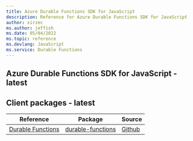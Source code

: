 ```yaml
---
title: Azure Durable Functions SDK for JavaScript
description: Reference for Azure Durable Functions SDK for JavaScript
author: xirzec
ms.author: jeffish
ms.date: 05/04/2022
ms.topic: reference
ms.devlang: JavaScript
ms.service: Durable Functions
---
```

## Azure Durable Functions SDK for JavaScript - latest
## Client packages - latest
| Reference | Package | Source |
|---|---|---|
|[Durable Functions](javascript/api/overview/azure/durable-functions-readme)|[durable-functions](https://www.npmjs.com/package/durable-functions)|[Github](https://github.com/Azure/azure-sdk-for-js)|

